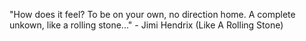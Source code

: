 "How does it feel?
 To be on your own, no direction home.
 A complete unkown, like a rolling stone..."
	 - Jimi Hendrix (Like A Rolling Stone) 